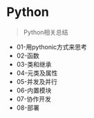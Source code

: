 # Python

> Python相关总结

- 01-用pythonic方式来思考
- 02-函数
- 03-类和继承
- 04-元类及属性
- 05-并发及并行
- 06-内置模块
- 07-协作开发
- 08-部署